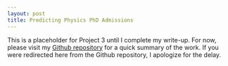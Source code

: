 ```yaml
---
layout: post
title: Predicting Physics PhD Admissions
---
```


This is a placeholder for Project 3 until I complete my write-up. For now, please visit my [Github repository]("https://github.com/harrisonized/Data_Science_Projects/tree/master/Project%203%20-%20Predicting%20Physics%20PhD%20Admissions") for a quick summary of the work. If you were redirected here from the Github repository, I apologize for the delay.
